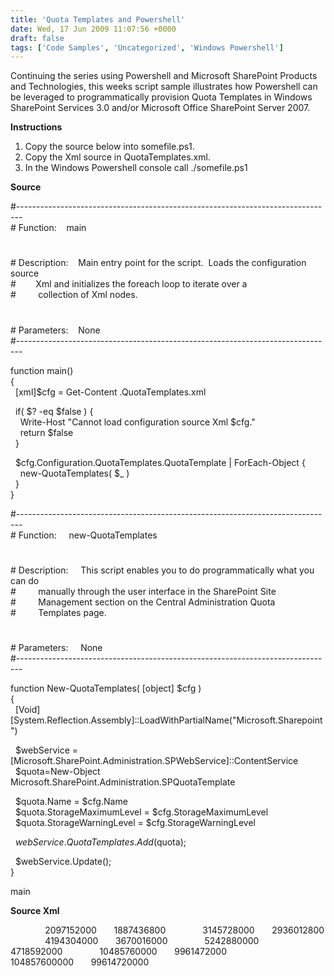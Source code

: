 ```yaml
---
title: 'Quota Templates and Powershell'
date: Wed, 17 Jun 2009 11:07:56 +0000
draft: false
tags: ['Code Samples', 'Uncategorized', 'Windows Powershell']
---
```


Continuing the series using Powershell and Microsoft SharePoint Products and Technologies, this weeks script sample illustrates how Powershell can be leveraged to programmatically provision Quota Templates in Windows SharePoint Services 3.0 and/or Microsoft Office SharePoint Server 2007.

**Instructions**

1.  Copy the source below into somefile.ps1.
2.  Copy the Xml source in QuotaTemplates.xml.
3.  In the Windows Powershell console call ./somefile.ps1

**Source**

#-------------------------------------------------------------------------------  
\# Function:    main  
#  
\# Description:    Main entry point for the script.  Loads the configuration source  
#        Xml and initializes the foreach loop to iterate over a  
#         collection of Xml nodes.  
#  
\# Parameters:    None  
#-------------------------------------------------------------------------------

function main()  
{  
  \[xml\]$cfg = Get-Content .QuotaTemplates.xml

  if( $? \-eq $false ) {  
    Write-Host "Cannot load configuration source Xml $cfg."  
    return $false  
  }

  $cfg.Configuration.QuotaTemplates.QuotaTemplate | ForEach-Object {  
    new-QuotaTemplates( $\_ )  
  }  
}

#-------------------------------------------------------------------------------  
\# Function:     new-QuotaTemplates  
#  
\# Description:     This script enables you to do programmatically what you can do  
#         manually through the user interface in the SharePoint Site  
#         Management section on the Central Administration Quota  
#         Templates page.  
#  
\# Parameters:     None  
#-------------------------------------------------------------------------------

function New-QuotaTemplates( \[object\] $cfg )  
{  
  \[Void\]\[System.Reflection.Assembly\]::LoadWithPartialName("Microsoft.Sharepoint")

  $webService = \[Microsoft.SharePoint.Administration.SPWebService\]::ContentService  
  $quota\=New-Object Microsoft.SharePoint.Administration.SPQuotaTemplate

  $quota.Name = $cfg.Name  
  $quota.StorageMaximumLevel = $cfg.StorageMaximumLevel  
  $quota.StorageWarningLevel = $cfg.StorageWarningLevel

  $webService.QuotaTemplates.Add($quota);

  $webService.Update();  
}

main

**Source Xml**

<?xml version="1.0" encoding="utf-8"?>  
<Configuration>  
  <!\[CDATA\[SPQuotaTemplate (Microsoft.SharePoint.Administration)\]\]>  
  <QuotaTemplates>  
    <QuotaTemplate Name="2GB">  
      <StorageMaximumLevel>2097152000</StorageMaximumLevel>  
      <StorageWarningLevel>1887436800</StorageWarningLevel>  
    </QuotaTemplate>  
    <QuotaTemplate Name="3GB">  
      <StorageMaximumLevel>3145728000</StorageMaximumLevel>  
      <StorageWarningLevel>2936012800</StorageWarningLevel>  
    </QuotaTemplate>  
    <QuotaTemplate Name="4GB">  
      <StorageMaximumLevel>4194304000</StorageMaximumLevel>  
      <StorageWarningLevel>3670016000</StorageWarningLevel>  
    </QuotaTemplate>  
    <QuotaTemplate Name="5GB">  
      <StorageMaximumLevel>5242880000</StorageMaximumLevel>  
      <StorageWarningLevel>4718592000</StorageWarningLevel>  
    </QuotaTemplate>  
    <QuotaTemplate Name="10GB">  
      <StorageMaximumLevel>10485760000</StorageMaximumLevel>  
      <StorageWarningLevel>9961472000</StorageWarningLevel>  
    </QuotaTemplate>  
    <QuotaTemplate Name="100GB">  
      <StorageMaximumLevel>104857600000</StorageMaximumLevel>  
      <StorageWarningLevel>99614720000</StorageWarningLevel>  
    </QuotaTemplate>  
  </QuotaTemplates>  
</Configuration>
